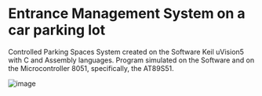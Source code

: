# Entrance Management System on a car parking lot

Controlled Parking Spaces System created on the Software Keil uVision5 with C and Assembly languages.
Program simulated on the Software and on the Microcontroller 8051, specifically, the AT89S51.

![image](https://github.com/andrecfoss/Parking-Spaces-System/assets/134842813/295625d6-ff79-4d50-88e8-62b25666e68b)
